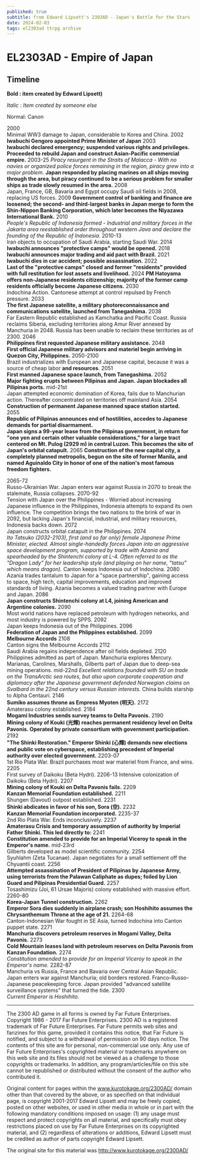 ```yaml
---
published: true
subtitle: from Edward Lipsett's 2303AD - Japan's Battle for the Stars
date: 2024-02-03
tags: el2303ad ttrpg archive
---
```


# EL2303AD - Empire of Japan

## Timeline

**Bold : item created by Edward Lipsett)**

*Italic : Item created by someone else*

Normal: Canon

2000 	
	Minimal WW3 damage to Japan, considerable to Korea and China.
2002 	
	**Iwabuchi Gengoro appointed Prime Minister of Japan**
2003 	
	**Iwabuchi declared emergency; suspended various rights and privileges. Proceeded to rebuild Japan and construct Asian-Pacific commercial empire.**
2003-25 
	*Piracy resurgent in the Straits of Malacca - With no navies or organized police forces remaining in the region, piracy grew into a major problem.* **Japan responded by placing marines on all ships moving through the area, but piracy continued to be a serious problem for smaller ships as trade slowly resumed in the area.**
2008 	
	Japan, France, GB, Bavaria and Egypt occupy Saudi oil fields in 2008, replacing US forces.
2009 
	**Government control of banking and finance are loosened; the second- and third-largest banks in Japan merge to form the Shin-Nippon Banking Corporation, which later becomes the Niyazawa International Bank.**
2010 	
	*People's Republic of Indonesia formed - Industrial and military forces in the Jakarta area reestablished order throughout western Java and declare the founding of the Republic of Indonesia.*
2010-13 	
	Iran objects to occupation of Saudi Arabia, starting Saudi War.
2014 	
	**Iwabuchi announces "protective camps" would be opened.**
2018 	
	**Iwabuchi announces major trading and aid pact with Brazil.**
2021 	
	**Iwabuchi dies in car accident; possible assassination.**
2022 	
	**Last of the "protective camps" closed and former "residents" provided with full restitution for lost assets and livelihood.**
2024 
	**PM Hatoyama offers non-Japanese residents citizenship; majority of the former camp residents officially become Japanese citizens.**
2030 	
	Indochina Action. Cantonese attempt at control repulsed by French pressure.
2033 	
	**The first Japanese satellite, a military photoreconnaissance and communications satellite, launched from Tanegashima.**
2038 	
	Far Eastern Republic established as Kamchatka and Pacific Coast. Russia reclaims Siberia, excluding territories along Amur River annexed by Manchuria in 2048. Russia has been unable to reclaim these territories as of 2300.
2046 	
	**Philippines first requested Japanese military assistance.**
2048 	
	**First official Japanese military advisors and materiel begin arriving in Quezon City, Philippines.**
2050-2100 	
	Brazil industrializes with European and Japanese capital, because it was a source of cheap labor **and resources**.
2051 	
	**First manned Japanese space launch, from Tanegashima.**
2052 	
	**Major fighting erupts between Pilipinas and Japan. Japan blockades all Pilipinas ports.**
mid-21st 	
	Japan attempted economic domination of Korea, fails due to Manchurian action. Thereafter concentrated on territories off mainland Asia.
2054 	
	**Construction of permanent Japanese manned space station started.**
2055 	
	**Republic of Pilipinas announces end of hostilities, accedes to Japanese demands for partial disarmament.** 	
	**Japan signs a 99-year lease from the Pilipinas government, in return for "one yen and certain other valuable considerations," for a large tract centered on Mt. Pulog (2929 m) in central Luzon. This becomes the site of Japan's orbital catapult.**
2065
	**Construction of the new capital city, a completely planned metropolis, begun on the site of former Manila, and named Aguinaldo City in honor of one of the nation's most famous freedom fighters.**

2065-72 	
	Russo-Ukrainian War. Japan enters war against Russia in 2070 to break the stalemate, Russia collapses.
2070-92 	
	Tension with Japan over the Philippines - Worried about increasing Japanese influence in the Philippines, Indonesia attempts to expand its own influence. The competition brings the two nations to the brink of war in 2092, but lacking Japan's financial, industrial, and military resources, Indonesia backs down.
2072 	
	Japan constructs orbital catapult in the Philippines.
2074 	
	*Ito Tatsuko (2032-2103), first (and so far only) female Japanese Prime Minister, elected. Almost single-handedly forces Japan into an aggressive space development program, supported by trade with Azania and spearheaded by the Shintenchi colony at L-4. Often referred to as the "Dragon Lady" for her leadership style (and playing on her name, "tatsu" which means dragon).*
	Canton keeps Indonesia out of Indochina.
2080 
	Azania trades tantalum to Japan for a "space partnership", gaining access to space, high tech, capital improvements, education and improved standards of living. Azania becomes a valued trading partner with Europe and Japan.
2086 	
	**Japan constructs Shintenchi colony at L4, joining American and Argentine colonies.**
2090 	
	Most world nations have replaced petroleum with hydrogen networks, and most industry is powered by SPPS.
2092 	
	Japan keeps Indonesia out of the Philippines.
2096 	
	**Federation of Japan and the Phlippines established.**
2099 	
	**Melbourne Accords**
2108 	
	Canton signs the Melbourne Accords
2112 	
	Saudi Arabia regains independence after oil fields depleted.
2120 	
	Philippines admitted as part of Japan.
	Manchuria explores Mercury.
	Marianas, Carolines, Marshalls, Gilberts part of Japan due to deep-sea mining operations.
mid-22nd 
	*Excellent relations founded with SU on trade on the TransArctic sea routes, but also upon corporate cooperation and diplomacy after the Japanese government defended Norwegian claims on Svalbard in the 22nd century versus Russian interests.*
	China builds starship to Alpha Centauri.
2146 	
	**Sumiko assumes throne as Empress Myoten (明天).**
2172 	
	Amaterasu colony established.
2184 	
	**Mogami Industries sends survey teams to Delta Pavonis.**
2190 	
	**Mining colony of Kouki (光輝) reaches permanent residency level on Delta Pavonis. Operated by private consortium with government participation.**
2192 	
	**"The Shinki Restoration." Emperor Shinki (心輝) demands new elections and public vote on cyberspace, establishing precedent of Imperial authority over elected government.**
2203-07 	
	1st Rio Plata War. Brazil purchases most war materiel from France, and wins.
2205 	
	First survey of Daikoku (Beta Hydri).
2206-13 
	Intensive colonization of Daikoku (Beta Hydri).
2207 	
	**Mining colony of Kouki on Delta Pavonis fails.**
2209 	
	**Kanzan Memorial Foundation established.**
2211 	
	Shungen (Davout) outpost established.
2231 	
	**Shinki abdicates in favor of his son, Sora (空).**
2232 	
	**Kanzan Memorial Foundation incorporated.**
2235-37 	
	2nd Rio Plata War. Ends inconclusively.
2237 	
	**Amaterasu Crisis and temporary assumption of authority by Imperial Father Shinki. This led directly to:**
2241 	
	**Constitution amended to provide for an Imperial Viceroy to speak in the Emperor's name.**
mid-23rd 	
	Gilberts developed as model scientific community.
2254 	
	Syuhlahm (Zeta Tucanae). Japan negotiates for a small settlement off the Chyuantii coast.
2256 	
	**Attempted assassination of President of Pilipinas by Japanese Army, using terrorists from the Palawan Caliphate as dupes; foiled by Lion Guard and Pilipinas Presidential Guard.**
2257 	
	Tosashimizu (Joi, 61 Ursae Majoris) colony established with massive effort.
2260-80 	
	**Korea-Japan Tunnel construction.**
2262 	
	**Emperor Sora dies suddenly in airplane crash; son Hoshihito assumes the Chrysanthemum Throne at the age of 21.**
2264-68 	
	Canton-Indonesian War fought in SE Asia, turned Indochina into Canton puppet state.
2271 	
	**Manchuria discovers petroleum reserves in Mogami Valley, Delta Pavonis.**
2273 	
	**Cold Mountain leases land with petroleum reserves on Delta Pavonis from Kanzan Foundation.**
2274 	
	*Constitution amended to provide for an Imperial Viceroy to speak in the Emperor's name.*
2282-87 	
	Manchuria vs Russia, France and Bavaria over Central Asian Republic. Japan enters war against Manchuria; old borders restored. Franco-Russo-Japanese peacekeeping force. Japan provided "advanced satellite surveillance systems" that turned the tide.
2300 	
	*Current Emperor is Hoshihito.*

--- 

The 2300 AD game in all forms is owned by Far Future Enterprises. Copyright 1986 - 2017 Far Future Enterprises. 2300 AD is a registered trademark of Far Future Enterprises. Far Future permits web sites and fanzines for this game, provided it contains this notice, that Far Future is notified, and subject to a withdrawal of permission on 90 days notice. The contents of this site are for personal, non-commercial use only. Any use of Far Future Enterprises's copyrighted material or trademarks anywhere on this web site and its files should not be viewed as a challenge to those copyrights or trademarks. In addition, any program/articles/file on this site cannot be republished or distributed without the consent of the author who contributed it.

Original content for pages within the www.kurotokage.org/2300AD/ domain other than that covered by the above, or as specified on that individual page, is copyright 2001-2017 Edward Lipsett and may be freely copied, posted on other websites, or used in other media in whole or in part with the following mandatory conditions imposed on usage: (1) any usage must respect and protect copyrights on all material, and specifically must obey restrictions placed on use by Far Future Enterprises on its copyrighted material, and (2) regardless of alterations or additions, Edward Lipsett must be credited as author of parts copyright Edward Lipsett.

The original site for this material was http://www.kurotokage.org/2300AD/
